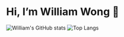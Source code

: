  # Hi, I’m William Wong 👋

![William's GitHub stats](https://github-readme-stats.vercel.app/api?username=wwilliamwong&&show_icons=true&title_color=ffffff&icon_color=ffffff&text_color=daf7dc&bg_color=191919) 
![Top Langs](https://github-readme-stats.vercel.app/api/top-lang/?username=wwilliamwong&layout=compact&theme=dark)


